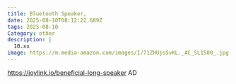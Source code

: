 ```yaml
---
title: Bluetooth Speaker,
date: 2025-08-10T08:12:22.689Z
tags: 2025-08-10
Category: other
description: |
  10.xx
image: https://m.media-amazon.com/images/I/71ZHUjo5vKL._AC_SL1500_.jpg
---
```

https://joylink.io/beneficial-long-speaker
AD